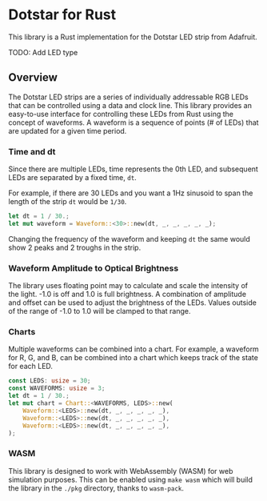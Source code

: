 # Dotstar for Rust

This library is a Rust implementation for the Dotstar LED strip from Adafruit. 

TODO: Add LED type

## Overview
The Dotstar LED strips are a series of individually addressable RGB LEDs that can be controlled using a data and clock line. This library provides an easy-to-use interface for controlling these LEDs from Rust using the concept of waveforms. A waveform is a sequence of points (# of LEDs) that are updated for a given time period. 

### Time and dt
Since there are multiple LEDs, time represents the 0th LED, and subsequent LEDs are separated by a fixed time, `dt`. 

For example, if there are 30 LEDs and you want a 1Hz sinusoid to span the length of the strip `dt` would be `1/30`.
```rust
let dt = 1 / 30.;
let mut waveform = Waveform::<30>::new(dt, _, _, _, _, _);
```

Changing the frequency of the waveform and keeping `dt` the same would show 2 peaks and 2 troughs in the strip.

### Waveform Amplitude to Optical Brightness
The library uses floating point may to calculate and scale the intensity of the light. -1.0 is off and 1.0 is full brightness. A combination of amplitude and offset can be used to adjust the brightness of the LEDs. Values outside of the range of -1.0 to 1.0 will be clamped to that range.

### Charts
Multiple waveforms can be combined into a chart. For example, a waveform for R, G, and B, can be combined into a chart which keeps track of the state for each LED.

```rust
const LEDS: usize = 30;
const WAVEFORMS: usize = 3;
let dt = 1 / 30.;
let mut chart = Chart::<WAVEFORMS, LEDS>::new(
    Waveform::<LEDS>::new(dt, _, _, _, _, _),
    Waveform::<LEDS>::new(dt, _, _, _, _, _),
    Waveform::<LEDS>::new(dt, _, _, _, _, _),
);
```

### WASM
This library is designed to work with WebAssembly (WASM) for web simulation purposes. This can be enabled using `make wasm` which will build the library in the `./pkg` directory, thanks to `wasm-pack`. 

